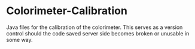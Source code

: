 # Colorimeter-Calibration
Java files for the calibration of the colorimeter. This serves as a version control should the code saved server side becomes broken or unusable in some way.
